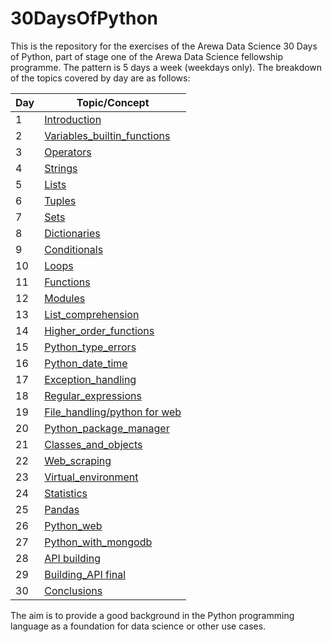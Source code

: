 # 30DaysOfPython

This is the repository for the exercises of the Arewa Data Science 30 Days of Python, part of stage one of the Arewa Data Science fellowship programme.
The pattern is 5 days a week (weekdays only).
The breakdown of the topics covered by day are as follows:

|Day|Topic/Concept|
|---|-----|
|1| [Introduction](<https://github.com/lukmanaj/30DaysOfPython/blob/main/day_001_Introduction/helloworld.py>)|
|2| [Variables_builtin_functions](<https://github.com/lukmanaj/30DaysOfPython/blob/main/day_002_Variables_builtin_functions/variables.py>)|
|3| [Operators](<https://github.com/lukmanaj/30DaysOfPython/blob/main/day_003_Operators/operators_day_3_exercises.py>)|
|4| [Strings](<https://github.com/lukmanaj/30DaysOfPython/blob/main/day_004_Strings/strings_day_4_exercises.py>)|
|5| [Lists](<https://github.com/lukmanaj/30DaysOfPython/blob/main/day_005_Lists/lists_day_5_exercises.py>)|
|6| [Tuples](<https://github.com/lukmanaj/30DaysOfPython/blob/main/day_006_Tuples/tuples_day_6_exercises.py>)|
|7| [Sets](<https://github.com/lukmanaj/30DaysOfPython/blob/main/day_007_Sets/sets_day_7_exercises.py>)|
|8| [Dictionaries](<https://github.com/lukmanaj/30DaysOfPython/blob/main/day_008_Dictionaries/dictionaries_day_8_exercises.py>)|
|9| [Conditionals](<https://github.com/lukmanaj/30DaysOfPython/blob/main/day_009_Conditionals/conditionals_day_9_exercises.py>)|
|10| [Loops](<https://github.com/lukmanaj/30DaysOfPython/blob/main/day_010_Loops/loops_day_10_exercises.py>)|
|11| [Functions](<https://github.com/lukmanaj/30DaysOfPython/blob/main/day_011_Functions/functions_day_11_exercises.py>)|
|12| [Modules](<https://github.com/lukmanaj/30DaysOfPython/blob/main/day_012_Modules/modules_day_12_exercises.py>)|
|13| [List_comprehension](<https://github.com/lukmanaj/30DaysOfPython/blob/main/day_013_List_comprehension/list_comprehensions_day_13_exercises.py>)|
|14| [Higher_order_functions](<https://github.com/lukmanaj/30DaysOfPython/blob/main/day_014_Higher_order_functions/higher_order_functions_day_14_exercises.py>)|
|15| [Python_type_errors](<https://github.com/lukmanaj/30DaysOfPython/blob/main/day_015_Python_type_errors/python_type_errors_day_15.py>)|
|16| [Python_date_time](<https://github.com/lukmanaj/30DaysOfPython/blob/main/day_016_Python_date_time/python_datetime_day_16_exercises.py>)|
|17| [Exception_handling](<https://github.com/lukmanaj/30DaysOfPython/blob/main/day_017_Exception_handling/day_17_exercises.py>)|
|18| [Regular_expressions](<https://github.com/lukmanaj/30DaysOfPython/blob/main/day_018_Regular_expressions/regular_expressions_day_18_exercises.py>)|
|19| [File_handling/python for web](<https://github.com/lukmanaj/30DaysOfPython/blob/main/day_019_File_handling/file_handling_day_19_exercises.py>)|
|20| [Python_package_manager](<https://github.com/lukmanaj/30DaysOfPython/blob/main/day_020_Python_package_manager/python_package_manager_day_20_exercises.py>)|
|21| [Classes_and_objects](https://github.com/lukmanaj/30DaysOfPython/blob/main/day_021_Classes_and_objects/classes_and_objects_day_21_exercises.py)|
|22| [Web_scraping](https://github.com/lukmanaj/30DaysOfPython/blob/main/day_022_Web_scraping/web_scraping_day_22_exercises.py)|
|23| [Virtual_environment](https://github.com/lukmanaj/30DaysOfPython/blob/main/day_023_Virtual_environment/virtual_environment_day_23_exercise.py)|
|24| [Statistics](https://github.com/lukmanaj/30DaysOfPython/blob/main/day_024_Statistics/numpy_day_24_exercises.ipynb)|
|25| [Pandas](https://github.com/lukmanaj/30DaysOfPython/blob/main/day_025_Pandas/pandas_day_25_exercises.ipynb)|
|26| [Python_web](https://github.com/lukmanaj/30DaysOfPython/tree/main/flask_project)|
|27| [Python_with_mongodb](https://github.com/lukmanaj/30DaysOfPython/blob/main/day_027_Python_with_mongodb/day_027_python_with_mongodb.md)|
|28| [API building](https://github.com/lukmanaj/30DaysOfPython/blob/main/day_028_API%20building/day_028_api_building.md)|
|29| [Building_API final](https://github.com/lukmanaj/30DaysOfPython/blob/main/day_029_Building_API_final/day_029_building_api_final.md)|
|30| [Conclusions](https://github.com/lukmanaj/30DaysOfPython/blob/main/day_030_Conclusions/conclusions.md)|

The aim is to provide a good background in the Python programming language as a foundation for data science or other use cases.

